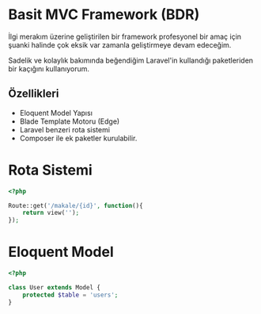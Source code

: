 # Basit MVC Framework (BDR)

İlgi merakım üzerine geliştirilen bir framework profesyonel bir amaç için şuanki halinde çok eksik var zamanla geliştirmeye devam edeceğim.

Sadelik ve kolaylık bakımında beğendiğim Laravel'in kullandığı paketleriden bir kaçığını kullanıyorum.

## Özellikleri
- Eloquent Model Yapısı
- Blade Template Motoru (Edge)
- Laravel benzeri rota sistemi
- Composer ile ek paketler kurulabilir.

# Rota Sistemi
```php
<?php

Route::get('/makale/{id}', function(){
    return view('');
});
```

# Eloquent Model
```php
<?php

class User extends Model {   
    protected $table = 'users';
}
```
